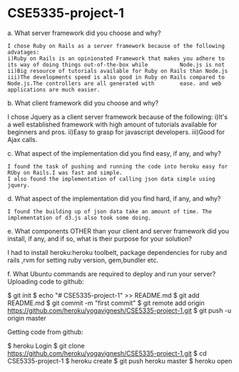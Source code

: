 # CSE5335-project-1

a. What server framework did you choose and why? 

    I chose Ruby on Rails as a server framework because of the following advatages:
    i)Ruby on Rails is an opinionated Framework that makes you adhere to its way of doing things out-of-the-box while          Node.js is not
    ii)Big resource of tutorials available for Ruby on Rails than Node.js
    iii)The developments speed is also good in Ruby on Rails compared to Node.js.The controllers are all generated with        ease. and web applications are much easier. 

b. What client framework did you choose and why?

   I chose Jquery as a client server framework because of the following:
   i)It's a well established framework with high amount of tutorials available for beginners and pros.
   ii)Easy to grasp for javascript developers.
   iii)Good for Ajax calls.

c. What aspect of the implementation did you find easy, if any, and why? 

    I found the task of pushing and running the code into heroku easy for RUby on Rails.I was fast and simple.
    I also found the implementation of calling json data simple using jquery.

d. What aspect of the implementation did you find hard, if any, and why? 

    I found the building up of json data take an amount of time. The implementation of d3.js also took some doing.

e. What components OTHER than your client and server framework did you install, 
  if any, and if so, what is their purpose for your solution? 
  
  I had to install heroku:heroku toolbelt, package dependencies for ruby and rails ,rvm for setting ruby version,
  gem,bundler etc.
  
f. What Ubuntu commands are required to deploy and run your server? 
Uploading code to github:

 $ git init
 $ echo "# CSE5335-project-1" >> README.md
 $ git add README.md
 $ git commit -m "first commit"
 $ git remote add origin https://github.com/heroku/yogavignesh/CSE5335-project-1.git
 $ git push -u origin master 

Getting code from github:

   $ heroku Login
   $ git clone https://github.com/heroku/yogavignesh/CSE5335-project-1.git
   $ cd CSE5335-project-1
   $ heroku create
   $ git push heroku master
   $ heroku open
